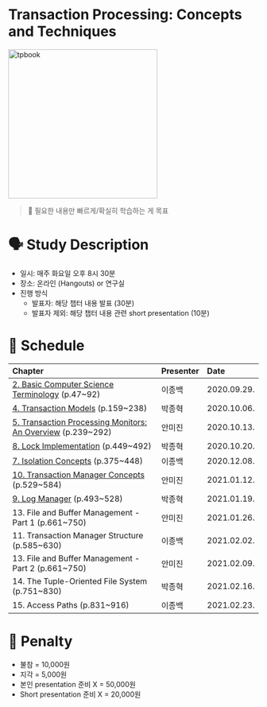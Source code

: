 # Transaction Processing: Concepts and Techniques

<img src="https://images-na.ssl-images-amazon.com/images/I/41AFnKr8uPL._SX407_BO1,204,203,200_.jpg" alt="tpbook" width="300"/>

> :pushpin: 필요한 내용만 빠르게/확실히 학습하는 게 목표

# 🗣️ Study Description

- 일시: 매주 화요일 오후 8시 30분
- 장소: 온라인 (Hangouts) or 연구실
- 진행 방식
    - 발표자: 해당 챕터 내용 발표 (30분)
    - 발표자 제외: 해당 챕터 내용 관련 short presentation (10분)

# 📜 Schedule

| Chapter | Presenter | Date |
| :------ | :-------- | :--- |
| [2. Basic Computer Science Terminology](chapter2) (p.47~92) | 이종백 | 2020.09.29. |
| [4. Transaction Models](chapter4) (p.159~238)               | 박종혁 | 2020.10.06. |
| [5. Transaction Processing Monitors: An Overview](chapter5) (p.239~292) | 안미진 | 2020.10.13. |
| [8. Lock Implementation](chapter8) (p.449~492)              | 박종혁 | 2020.10.20. |
| [7. Isolation Concepts](chapter7) (p.375~448)               | 이종백 | 2020.12.08. |
| [10. Transaction Manager Concepts](chapter10) (p.529~584)   | 안미진 | 2021.01.12. |
| [9. Log Manager](chapter9) (p.493~528)                      | 박종혁 | 2021.01.19. |
| 13. File and Buffer Management - Part 1 (p.661~750)         | 안미진 | 2021.01.26. |
| 11. Transaction Manager Structure (p.585~630)               | 이종백 | 2021.02.02. |
| 13. File and Buffer Management - Part 2 (p.661~750)         | 안미진 | 2021.02.09. |
| 14. The Tuple-Oriented File System (p.751~830)              | 박종혁 | 2021.02.16. |
| 15. Access Paths (p.831~916)                                | 이종백 | 2021.02.23. |

# 💸 Penalty

- 불참 = 10,000원
- 지각 = 5,000원
- 본인 presentation 준비 X = 50,000원
- Short presentation 준비 X = 20,000원
